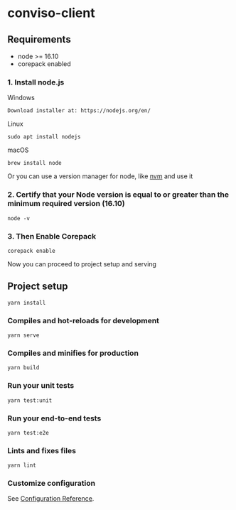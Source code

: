 # conviso-client

## Requirements

- node >= 16.10
- corepack enabled

### 1. Install node.js

Windows

```
Download installer at: https://nodejs.org/en/
```

Linux

```
sudo apt install nodejs
```

macOS

```
brew install node
```

Or you can use a version manager for node, like [nvm](https://github.com/nvm-sh/nvm) and use it

### 2. Certify that your Node version is equal to or greater than the minimum required version (16.10)

```
node -v
```

### 3. Then Enable Corepack

```
corepack enable
```

Now you can proceed to project setup and serving

## Project setup

```
yarn install
```

### Compiles and hot-reloads for development

```
yarn serve
```

### Compiles and minifies for production

```
yarn build
```

### Run your unit tests

```
yarn test:unit
```

### Run your end-to-end tests

```
yarn test:e2e
```

### Lints and fixes files

```
yarn lint
```

### Customize configuration

See [Configuration Reference](https://cli.vuejs.org/config/).
